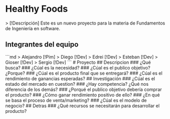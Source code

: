 <h1 aling="center">Healthy Foods</h1>
> [!Descripción] Este es un nuevo proyecto para la materia de Fundamentos de Ingeniería en software.
<h2 aling="center">Integrantes del equipo</h2>
```md
  > Alejandro [!Pim]
  > Diego [!Dev]
  > Edrei [!Dev]
  > Esteban [!Dev]
  > Gioser [!Dev]
  > Sergio [!Dev]
```
# Proyecto
## Descripcion
### ¿Qué busca?
### ¿Cúal es la necesidad?
### ¿Cúal es el publico objetivo? ¿Porque?
### ¿Cúal es el producto final que se entregará?
### ¿Cúal es el rendimiento de ganancias esperadas?
## Investigación
### ¿Cúal es el estado del mercado en cuestion?
### ¿Hay competencia? ¿Qué nos diferencia de los demás?
### ¿Porqué el publico objetivo debería comprar el producto?
### ¿Cómo ganar rendimiento positivo de ello?
### ¿En qué se basa el proceso de venta/marketing?
### ¿Cúal es el modelo de negocio?
## Detras
### ¿Qué recursos se necesitarán para desarrollar el producto?
